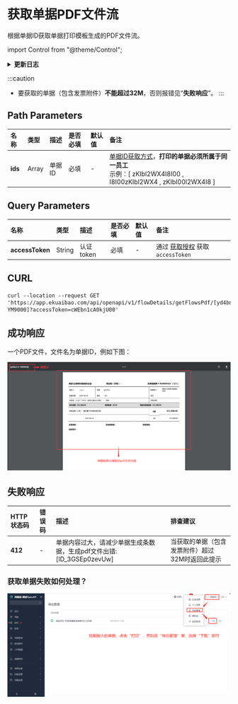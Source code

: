 # 获取单据PDF文件流
根据单据ID获取单据打印模板生成的PDF文件流。

import Control from "@theme/Control";

<Control
method="GET"
url="/api/openapi/v1/flowDetails/getFlowsPdf/[`ids`]"
/>

<details>
  <summary><b>更新日志</b></summary>
  <div>

  [**1.6.0**](/docs/open-api/notice/update-log#160) -> 🐞 优化了接口 **HTTP 500** 错误，获取的单据超过 **32M** 时输出报错信息。<br/>

  </div>
</details>

:::caution
- 要获取的单据（包含发票附件）**不能超过32M**，否则报错见“**失败响应**”。
:::

## Path Parameters

| 名称 | 类型 | 描述 | 是否必填 | 默认值 | 备注 |
| :--- | :--- | :--- | :--- |:--- | :--- |
| **ids** | Array | 单据ID | 必填 | - | [单据ID获取方式](/docs/open-api/flows/question-answer#问题一)，**打印的单据必须所属于同一员工**<br/>示例：[ zKIbl2WX4I8I00 , I8I00zKIbl2WX4 , zKIbI00l2WX4I8 ] |

## Query Parameters

| 名称 | 类型 | 描述 | 是否必填 | 默认值 | 备注 |
| :--- | :--- | :--- | :--- |:--- | :--- |
| **accessToken** | String | 认证token | 必填 | - | 通过 [获取授权](/docs/open-api/getting-started/auth) 获取 `accessToken` |

## CURL
```shell
curl --location --request GET 'https://app.ekuaibao.com/api/openapi/v1/flowDetails/getFlowsPdf/[yd4bn1Z-YM9000]?accessToken=cWEbn1cA0kjU00'
```

## 成功响应
一个PDF文件，文件名为单据ID，例如下图：

![单据pdf流](images/单据pdf流返回.png)

## 失败响应

| HTTP状态码 | 错误码 | 描述 | 排查建议 |
| :--- | :--- | :--- | :--- |
| **412** | - | 单据内容过大，请减少单据生成条数据，生成pdf文件出错:[ID_3GSEp0zevUw] | 当获取的单据（包含发票附件）超过32M时返回此提示 |

### 获取单据失败如何处理？

![单据pdf流失败处理](images/获取单据PDF文件流失败处理.png)
